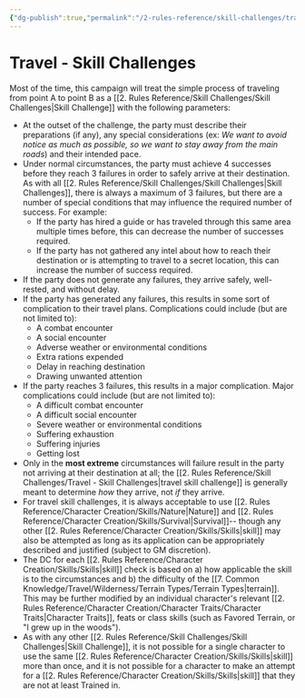 ```yaml
---
{"dg-publish":true,"permalink":"/2-rules-reference/skill-challenges/travel-skill-challenges/","noteIcon":""}
---
```


# Travel - Skill Challenges

Most of the time, this campaign will treat the simple process of traveling from point A to point B as a [[2. Rules Reference/Skill Challenges/Skill Challenges\|Skill Challenge]] with the following parameters:

- At the outset of the challenge, the party must describe their preparations (if any), any special considerations (ex: *We want to avoid notice as much as possible, so we want to stay away from the main roads*) and their intended pace.
- Under normal circumstances, the party must achieve 4 successes before they reach 3 failures in order to safely arrive at their destination. As with all [[2. Rules Reference/Skill Challenges/Skill Challenges\|Skill Challenges]], there is always a maximum of 3 failures, but there are a number of special conditions that may influence the required number of success. For example:
	- If the party has hired a guide or has traveled through this same area multiple times before, this can decrease the number of successes required.
	- If the party has not gathered any intel about how to reach their destination or is attempting to travel to a secret location, this can increase the number of success required.
- If the party does not generate any failures, they arrive safely, well-rested, and without delay. 
- If the party has generated any failures, this results in some sort of complication to their travel plans. Complications could include (but are not limited to):
	- A combat encounter 
	- A social encounter 
	- Adverse weather or environmental conditions
	- Extra rations expended 
	- Delay in reaching destination 
	- Drawing unwanted attention
- If the party reaches 3 failures, this results in a major complication. Major complications could include (but are not limited to):
	- A difficult combat encounter 
	- A difficult social encounter 
	- Severe weather or environmental conditions
	- Suffering exhaustion 
	- Suffering injuries 
	- Getting lost 
- Only in the **most extreme** circumstances will failure result in the party not arriving at their destination at all; the [[2. Rules Reference/Skill Challenges/Travel - Skill Challenges\|travel skill challenge]] is generally meant to determine *how* they arrive, not *if* they arrive.
- For travel skill challenges, it is always acceptable to use [[2. Rules Reference/Character Creation/Skills/Nature\|Nature]] and [[2. Rules Reference/Character Creation/Skills/Survival\|Survival]]-- though any other [[2. Rules Reference/Character Creation/Skills/Skills\|skill]] may also be attempted as long as its application can be appropriately described and justified (subject to GM discretion). 
- The DC for each [[2. Rules Reference/Character Creation/Skills/Skills\|skill]] check is based on a) how applicable the skill is to the circumstances and b) the difficulty of the [[7. Common Knowledge/Travel/Wilderness/Terrain Types/Terrain Types\|terrain]]. This may be further modified by an individual character's relevant [[2. Rules Reference/Character Creation/Character Traits/Character Traits\|Character Traits]], feats or class skills (such as Favored Terrain, or "I grew up in the woods").
- As with any other [[2. Rules Reference/Skill Challenges/Skill Challenges\|Skill Challenge]], it is not possible for a single character to use the same [[2. Rules Reference/Character Creation/Skills/Skills\|skill]] more than once, and it is not possible for a character to make an attempt for a [[2. Rules Reference/Character Creation/Skills/Skills\|skill]] that they are not at least Trained in.